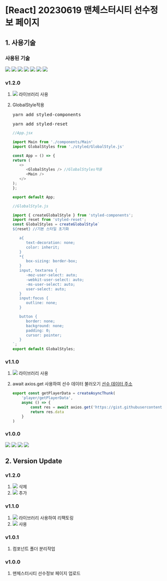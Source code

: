 # [React] 20230619 맨체스터시티 선수정보 페이지
## 1. 사용기술
### 사용된 기술
<img src="https://img.shields.io/badge/Vite-646CFF?style=flat-square&logo=vite&logoColor=white"> <img src="https://img.shields.io/badge/React-61DAFB?style=flat-square&logo=react&logoColor=black"> <img src="https://img.shields.io/badge/JavaScript-F7DF1E?style=flat-square&logo=javascript&logoColor=black"> <img src="https://img.shields.io/badge/Sass-CC6699?style=flat-square&logo=Sass&logoColor=white"> <img src="https://img.shields.io/badge/Redux-764ABC?style=flat-square&logo=Redux&logoColor=white"> <img src="https://img.shields.io/badge/Axios-5A29E4?style=flat-square&logo=Axios&logoColor=white"> <img src="https://img.shields.io/badge/styled_components-DB7093?style=flat-square&logo=styledcomponents&logoColor=white">
### v1.2.0
1. <img src="https://img.shields.io/badge/styled_components-DB7093?style=flat-square&logo=styledcomponents&logoColor=white"> 라이브러리 사용
2. GlobalStyle적용
   <pre>yarn add styled-components</pre>
   <pre>yarn add styled-reset</pre>

   ```js
   //App.jsx

   import Main from './components/Main'
   import GlobalStyles from './styled/GlobalStyle.js'

   const App = () => {
   return (
      <>
         <GlobalStyles /> //GlobalStyles적용
         <Main />
      </>
   );
   };

   export default App;
   ```
   ```js
   //GlobalStyle.js

   import { createGlobalStyle } from 'styled-components';
   import reset from 'styled-reset';
   const GlobalStyles = createGlobalStyle` 
   ${reset} //기본 스타일 초기화

      a{
         text-decoration: none;
         color: inherit;
      }
      *{
         box-sizing: border-box;
      }
      input, textarea { 
         -moz-user-select: auto;
         -webkit-user-select: auto;
         -ms-user-select: auto;
         user-select: auto;
      }
      input:focus {
         outline: none;
      }

      button {
         border: none;
         background: none;
         padding: 0;
         cursor: pointer;
      }
   `;
   export default GlobalStyles;
   ```
### v1.1.0
1. <img src="https://img.shields.io/badge/Redux-764ABC?style=flat-square&logo=Redux&logoColor=white"> 라이브러리 사용

2. await axios.get 사용하여 선수 데이터 불러오기
[선수 데이터 주소](https://gist.githubusercontent.com/audrhks29/d85765f175243e27d4a84a76f44f4d75/raw/9fcf4b7ab83500d1ef15c12d32726e822e8c170a/playerData.json)

    ```js
    export const getPlayerData = createAsyncThunk(
        'player/getPlayerData',
        async () => {
            const res = await axios.get('https://gist.githubusercontent.com/audrhks29/d85765f175243e27d4a84a76f44f4d75/raw/9fcf4b7ab83500d1ef15c12d32726e822e8c170a/playerData.json')
            return res.data
        }
    )
    ```
### v1.0.0
<img src="https://img.shields.io/badge/Vite-646CFF?style=flat-square&logo=vite&logoColor=white"> <img src="https://img.shields.io/badge/React-61DAFB?style=flat-square&logo=react&logoColor=black"> <img src="https://img.shields.io/badge/JavaScript-F7DF1E?style=flat-square&logo=javascript&logoColor=black"> <img src="https://img.shields.io/badge/Sass-CC6699?style=flat-square&logo=Sass&logoColor=white"> 
## 2. Version Update
### v1.2.0
   1. <img src="https://img.shields.io/badge/Sass-CC6699?style=flat-square&logo=Sass&logoColor=white"> 삭제
   2. <img src="https://img.shields.io/badge/styled_components-DB7093?style=flat-square&logo=styledcomponents&logoColor=white"> 추가
### v1.1.0
   1. <img src="https://img.shields.io/badge/Redux-764ABC?style=flat-square&logo=Redux&logoColor=white"> 라이브러리 사용하여 리팩토링
   2. <img src="https://img.shields.io/badge/Axios-5A29E4?style=flat-square&logo=Axios&logoColor=white"> 사용
### v1.0.1
   1. 컴포넌트 폴더 분리작업
### v1.0.0
   1. 맨체스터시티 선수정보 페이지 업로드
